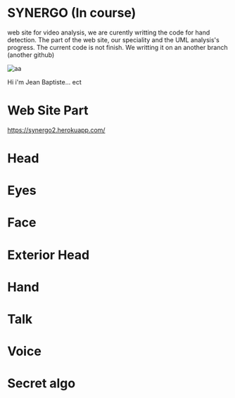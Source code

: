 # SYNERGO (In course)

web site for video analysis, we are curently writting the code for hand detection. The part of the web site, our speciality and the UML analysis's progress. The current code is not finish. We writting it on an another branch (another github)


![aa](https://user-images.githubusercontent.com/54853371/71028191-20fd8b00-210d-11ea-90fd-2ef5c299e2af.png)

Hi i'm Jean Baptiste... ect


<h1>Web Site Part</h1>

https://synergo2.herokuapp.com/




<h1>Head</h1>

<h1>Eyes</h1>

<h1>Face</h1>

<h1>Exterior Head</h1>

<h1>Hand</h1>

<h1>Talk</h1>

<h1>Voice</h1>

<h1>Secret algo</h1>
